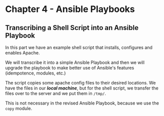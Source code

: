 # Chapter 4 - Ansible Playbooks

## Transcribing a Shell Script into an Ansible Playbook

In this part we have an example shell script that installs, configures and enables Apache.

We will transcribe it into a simple Ansible Playbook and then we will upgrade the playbook to make better use of Ansible's features (idempotence, modules, etc.)

The script copies some apache config files to their desired locations. We have the files in our **_local machine_**, but for the shell script, we transfer the files over to the server and we put them in `/tmp/`.

This is not necessary in the revised Ansible Playbook, because we use the `copy` module.
